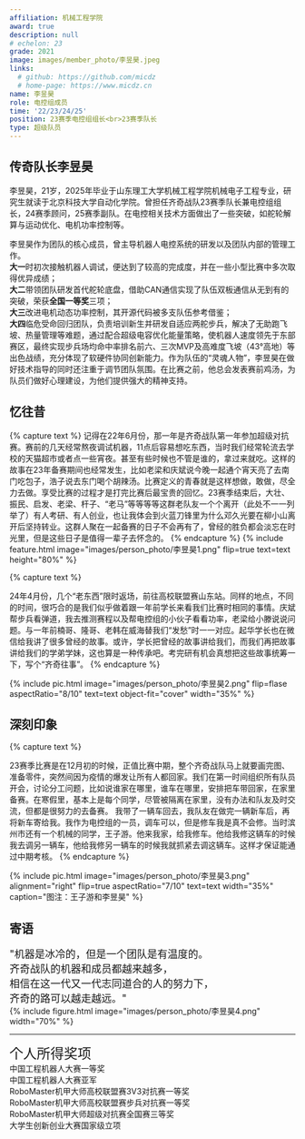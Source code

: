 ```yaml
---
affiliation: 机械工程学院
award: true
description: null
# echelon: 23
grade: 2021
image: images/member_photo/李昱昊.jpeg
links:
  # github: https://github.com/micdz
  # home-page: https://www.micdz.cn
name: 李昱昊
role: 电控组成员
time: '22/23/24/25'
position: 23赛季电控组组长<br>23赛季队长
type: 超级队员
---
```

## 传奇队长李昱昊
<p>李昱昊，21岁，2025年毕业于山东理工大学机械工程学院机械电子工程专业，研究生就读于北京科技大学自动化学院。曾担任齐奇战队23赛季队长兼电控组组长，24赛季顾问，25赛季副队。在电控相关技术方面做出了一些突破，如舵轮解算与运动优化、电机功率控制等。</p>
<p>李昱昊作为团队的核心成员，曾主导机器人电控系统的研发以及团队内部的管理工作。<br>
<strong>大一</strong>时初次接触机器人调试，便达到了较高的完成度，并在一些小型比赛中多次取得优异成绩；<br>
<strong>大二</strong>带领团队研发首代舵轮底盘，借助CAN通信实现了队伍双板通信从无到有的突破，荣获<strong>全国一等奖</strong>三项；<br>
<strong>大三</strong>改进电机动态功率控制，其开源代码被多支队伍参考借鉴；<br>
<strong>大四</strong>临危受命回归团队，负责培训新生并研发自适应两舵步兵，解决了无助跑飞坡、热量管理等难题，通过配合超级电容优化能量策略，使机器人速度领先于东部赛区，最终实现步兵场均命中率排名前六、三次MVP及高难度飞坡（43°高地）等出色战绩，充分体现了软硬件协同创新能力。作为队伍的“灵魂人物”，李昱昊在做好技术指导的同时还注重于调节团队氛围。在比赛之前，他总会发表赛前鸡汤，为队员们做好心理建设，为他们提供强大的精神支持。</p>

## 忆往昔 

{% capture text %}
记得在22年6月份，那一年是齐奇战队第一年参加超级对抗赛。赛前的几天经常熬夜调试机器，11点后容易想吃东西，当时我们经常轮流去学校的天猫超市或者点一些宵夜。甚至有些时候也不管是谁的，拿过来就吃。这样的故事在23年备赛期间也经常发生，比如老梁和庆斌说今晚一起通个宵天亮了去南门吃包子，浩子说去东门喝个胡辣汤。比赛定义的青春就是这样想做，敢做，尽全力去做。享受比赛的过程才是打完比赛后最宝贵的回忆。23赛季结束后，大壮、振民、启发、老梁、杆子、“老马”等等等等这群老队友一个个离开（此处不一一列举了）有人考研、有人创业，也让我体会到火蓝刀锋里为什么邓久光要在柳小山离开后坚持转业。这群人聚在一起备赛的日子不会再有了，曾经的胜负都会淡忘在时光里，但是这些日子是值得一辈子去怀念的。
{% endcapture %}
{%
  include feature.html
  image="images/person_photo/李昱昊1.png"
  flip=true
  text=text
  height="80%"
%}

{% capture text %}

24年4月份，几个“老东西”限时返场，前往高校联盟赛山东站。同样的地点，不同的时间，很巧合的是我们似乎做着跟一年前学长来看我们比赛时相同的事情。庆斌帮步兵看弹道，我去推测赛程以及帮电控组的小伙子看看功率，老梁给小滕说说问题。与一年前楠哥、隆哥、老韩在威海替我们“发愁”时一一对应。起华学长也在微信给我讲了很多曾经的故事。或许，学长把曾经的故事讲给我们，而我们再把故事讲给我们的学弟学妹，这也算是一种传承吧。考完研有机会真想把这些故事统筹一下，写个“齐奇往事”。
{% endcapture %}

{%
  include pic.html
  image="images/person_photo/李昱昊2.png"
  flip=flase
  aspectRatio="8/10"
  text=text
  object-fit="cover"
  width="35%"
%}

## 深刻印象

{% capture text %}

23赛季比赛是在12月初的时候，正值比赛中期，整个齐奇战队马上就要画完图、准备零件，突然间因为疫情的爆发让所有人都回家。我们在第一时间组织所有队员开会，讨论分工问题，比如说谁家在哪里，谁车在哪里，安排把车带回家，在家里备赛。在寒假里，基本上是每个同学，尽管被隔离在家里，没有办法和队友及时交流，但都是很努力的去备赛。 我带了一辆车回去，我队友在做完一辆新车后，再将新车寄给我。我作为电控组的一员，调车可以，但是修车我是真不会修。当时滨州市还有一个机械的同学，王子游。他来我家，给我修车。他给我修这辆车的时候我去调另一辆车，他给我修另一辆车的时候我就抓紧去调这辆车。这样才保证能通过中期考核。
{% endcapture %}

{%
  include pic.html
  image="images/person_photo/李昱昊3.png"
  alignment="right" 
  flip=true
  aspectRatio="7/10"
  text=text
  width="35%"
  caption="图注：王子游和李昱昊"
%}

## 寄语
<font size=4>"机器是冰冷的，但是一个团队是有温度的。<br>齐奇战队的机器和成员都越来越多，<br>相信在这一代又一代志同道合的人的努力下，<br>齐奇的路可以越走越远。"</font><br>
{% include figure.html image="images/person_photo/李昱昊4.png" width="70%" %}

---

<font size=5>个人所得奖项<br></font>
<font>中国工程机器人大赛一等奖<br></font>
<font>中国工程机器人大赛亚军<br></font>
<font>RoboMaster机甲大师高校联盟赛3V3对抗赛一等奖<br></font>
<font>RoboMaster机甲大师高校联盟赛步兵对抗赛一等奖<br></font>
<font>RoboMaster机甲大师超级对抗赛全国赛三等奖<br></font>
<font>大学生创新创业大赛国家级立项<br></font>
